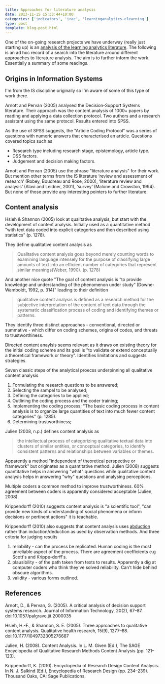 ```yaml
---
title: Approaches for literature analysis
date: 2013-11-15 15:33:44+10:00
categories: ['indicators', 'irac', 'learninganalytics-elearning']
type: post
template: blog-post.html
---
```

One of the on-going research projects we have underway (really just starting up) is an [analysis of the learning analytics literature](/blog2/2013/10/03/planning-an-analysis-of-the-learning-analytics-literature/). The following is an ad hoc record of a search into the literature around different approaches to literature analysis. The aim is to further inform the work. Essentially a summary of some readings.

## Origins in Information Systems

I'm from the IS discipline originally so I'm aware of some of this type of work there.

Arnott and Pervan (2005) analysed the Decision-Support Systems literature. Their approach was the content analysis of 1000+ papers by reading and applying a data collection protocol. Two authors and a research assistant using the same protocol. Results entered into SPSS.

As the use of SPSS suggests, the "Article Coding Protocol" was a series of questions with numeric answers that characterised an article. Questions covered topics such as

- Research type including research stage, epistemology, article type.
- DSS factors.
- Judgement and decision making factors.

Arnott and Pervan (2005) use the phrase "literature analysis" for their work. But mention other terms from the IS literature ‘review and assessment of research’ (Robey, Boudreau and Rose, 2000), ‘literature review and analysis’ (Alavi and Leidner, 2001), ‘survey’ (Malone and Crowston, 1994). But none of those provide any interesting pointers to further literature.

## Content analysis

Hsieh & Shannon (2005) look at qualitative analysis, but start with the development of content analysis. Initially used as a quantitative method "with text data coded into explicit categories and then described using statistics" (p. 1278).

They define qualitative content analysis as

> Qualitative content analysis goes beyond merely counting words to examining language intensely for the purpose of classifying large amounts of text into an efficient number of categories that represent similar meanings(Weber, 1990). (p. 1278)

And another nice quote "The goal of content analysis is “to provide knowledge and understanding of the phenomenon under study” (Downe-Wamboldt, 1992, p. 314)" leading to their definition

> qualitative content analysis is defined as a research method for the subjective interpretation of the content of text data through the systematic classification process of coding and identifying themes or patterns.

They identify three distinct approaches - conventional, directed or summative - which differ on coding schemes, origins of codes, and threats to trustworthiness.

Directed content anaylsis seems relevant as it draws on existing theory for the initial coding scheme and its goal is "to validate or extend conceptually a theoretical framework or theory". Identifies limitations and suggests strategies.

Seven classic steps of the analytical proecss underpinning all qualitative content analysis

1. Formulating the research questions to be answered;
2. Selecting the sampel to be analysed;
3. Defining the categories to be applied;
4. Outlining the coding process and the coder training;
5. Implementing the coding process; "The basic coding process in content analysis is to organize large quantities of text into much fewer content categories" (p. 1285).
6. Determining trustworthiness;

Julien (2008, n.p.) defines content analysis as

> the intellectual process of categorizing qualitative textual data into clusters of similar entities, or conceptual categories, to identify consistent patterns and relationships between variables or themes.

Apparently a method "independent of theoretical perspective or framework" but originates as a quantitative method. Julien (2008) suggests quantitative helps in answering "what" questions while qualitative content analysis helps in answering "why" questions and analysing perceptions.

Multiple coders a common method to improve trustworthiness. 60% agreement between coders is apparently considered acceptable (Julien, 2008).

Krippendorff (2010) suggests content analysis is "a scientific tool", "can provide new kinds of understanding of social phenomena or inform decisions or pertinent actions" it is teachable.

Krippendorff (2010) also suggests that content analysis uses [abduction](http://en.wikipedia.org/wiki/Abductive_reasoning) rather than induction/deduction as used by observation methods. And three criteria for judging results

1. reliability - can the process be replicated. Human coding is the most unreliable aspect of the process. There are agreement coefficients e.g Scott's and Krippe-dorff's.
2. plausibility - of the path taken from texts to results. Apparently a dig at computer coders who think they've solved reliability. Can't hide behind obscure algorithms.
3. validity - various forms outlined.

## References

Arnott, D., & Pervan, G. (2005). A critical analysis of decision support systems research. Journal of Information Technology, 20(2), 67–87. doi:10.1057/palgrave.jit.2000035

Hsieh, H.-F., & Shannon, S. E. (2005). Three approaches to qualitative content analysis. Qualitative health research, 15(9), 1277–88. doi:10.1177/1049732305276687

Julien, H. (2008). Content Analysis. In L. M. Given (Ed.), The SAGE Encyclopedia of Qualitative Research Methods Content Analysis (pp. 121–123).

Krippendorff, K. (2010). Encyclopedia of Research Design Content Analysis. In N. J. Salkind (Ed.), Encyclopedia of Research Design (pp. 234–239). Thousand Oaks, CA: Sage Publications.